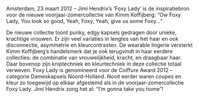 

Amsterdam, 23 maart 2012 – Jimi Hendrix’s ‘Foxy Lady’ is de inspiratiebron voor de nieuwe voorjaar-zomercollectie van Kimm Koffijberg: “Ow Foxy Lady, You look so good, Yeah, Foxy, Yeah, give us some Foxy...”

De nieuwe collectie toont punky, edgy kapsels gedragen door unieke, krachtige vrouwen. Er zijn veel variaties in lengtes van het haar en ook disconnectie, asymmetrie en kleurcontrasten. De wearable lingerie versterkt Kimm Koffijberg’s handelsmerk dat je ook terugvindt in haar eerdere collecties: de combinatie van vrouwelijkheid, kracht, en draagbaar haar. Daar bovenop zijn kniptechniek en kleurtechniek in deze collectie totaal verweven. Foxy Lady is genomineerd voor de Coiffure Award 2012 – categorie Dameskapsels Noord-Holland. Nooit eerder waren coupes en kleur zo toegewijd op elkaar afgestemd als in de voorjaar-zomercollectie Foxy Lady. Jimi Hendrix zong het al: “I’m gonna take you home”!